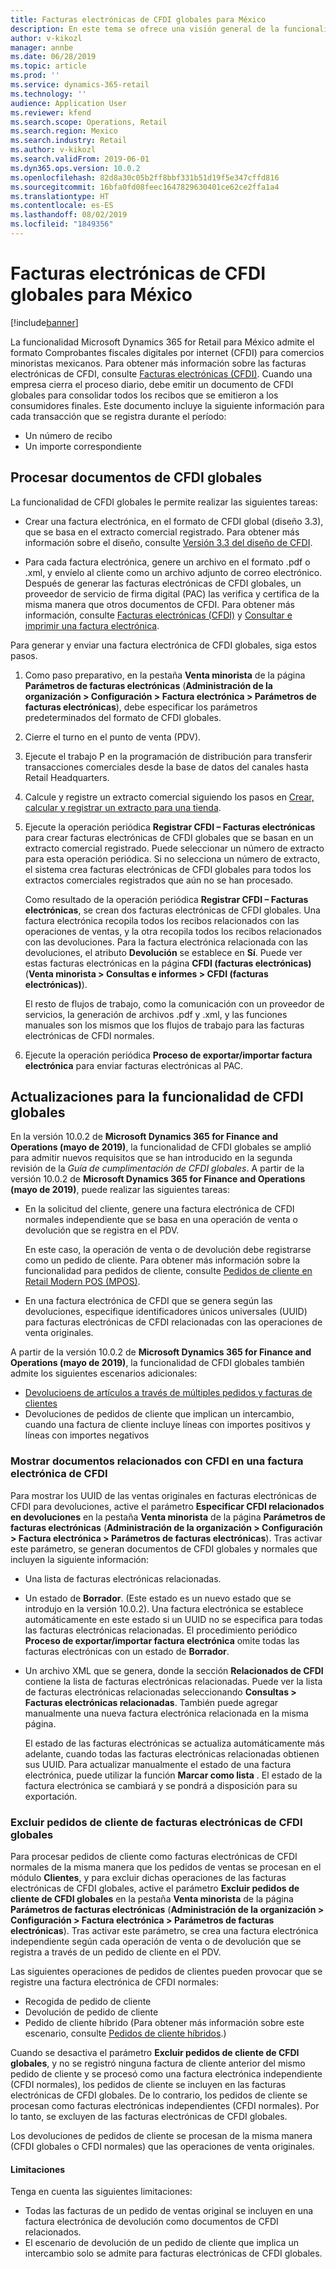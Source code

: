 ```yaml
---
title: Facturas electrónicas de CFDI globales para México
description: En este tema se ofrece una visión general de la funcionalidad para las facturas electrónicas de CFDI globales para México.
author: v-kikozl
manager: annbe
ms.date: 06/28/2019
ms.topic: article
ms.prod: ''
ms.service: dynamics-365-retail
ms.technology: ''
audience: Application User
ms.reviewer: kfend
ms.search.scope: Operations, Retail
ms.search.region: Mexico
ms.search.industry: Retail
ms.author: v-kikozl
ms.search.validFrom: 2019-06-01
ms.dyn365.ops.version: 10.0.2
ms.openlocfilehash: 82d8a30c05b2ff8bbf331b51d19f5e347cffd816
ms.sourcegitcommit: 16bfa0fd08feec1647829630401ce62ce2ffa1a4
ms.translationtype: HT
ms.contentlocale: es-ES
ms.lasthandoff: 08/02/2019
ms.locfileid: "1849356"
---
```

# <a name="global-cfdi-electronic-invoices-for-mexico"></a>Facturas electrónicas de CFDI globales para México 

[!include[banner](../includes/banner.md)]

La funcionalidad Microsoft Dynamics 365 for Retail para México admite el formato Comprobantes fiscales digitales por internet (CFDI) para comercios minoristas mexicanos. Para obtener más información sobre las facturas electrónicas de CFDI, consulte [Facturas electrónicas (CFDI)](https://docs.microsoft.com/dynamics365/unified-operations/financials/localizations/latam-mex-cfdi-electronic-invoices). Cuando una empresa cierra el proceso diario, debe emitir un documento de CFDI globales para consolidar todos los recibos que se emitieron a los consumidores finales. Este documento incluye la siguiente información para cada transacción que se registra durante el período:

- Un número de recibo
- Un importe correspondiente

## <a name="processing-global-cfdi-documents"></a>Procesar documentos de CFDI globales

La funcionalidad de CFDI globales le permite realizar las siguientes tareas:

- Crear una factura electrónica, en el formato de CFDI global (diseño 3.3), que se basa en el extracto comercial registrado. Para obtener más información sobre el diseño, consulte [Versión 3.3 del diseño de CFDI](https://docs.microsoft.com/dynamics365/unified-operations/financials/localizations/latam-mex-cfdi-3-3).

- Para cada factura electrónica, genere un archivo en el formato .pdf o .xml, y envíelo al cliente como un archivo adjunto de correo electrónico. Después de generar las facturas electrónicas de CFDI globales, un proveedor de servicio de firma digital (PAC) las verifica y certifica de la misma manera que otros documentos de CFDI. Para obtener más información, consulte [Facturas electrónicas (CFDI)](https://docs.microsoft.com/dynamics365/unified-operations/financials/localizations/latam-mex-cfdi-electronic-invoices) y [Consultar e imprimir una factura electrónica](https://docs.microsoft.com/dynamics365/unified-operations/financials/localizations/tasks/mx-00010-inquire-print-electronic-invoice).

Para generar y enviar una factura electrónica de CFDI globales, siga estos pasos.

1. Como paso preparativo, en la pestaña **Venta minorista** de la página **Parámetros de facturas electrónicas** (**Administración de la organización \> Configuración \> Factura electrónica \> Parámetros de facturas electrónicas**), debe especificar los parámetros predeterminados del formato de CFDI globales.
2. Cierre el turno en el punto de venta (PDV).
3. Ejecute el trabajo P en la programación de distribución para transferir transacciones comerciales desde la base de datos del canales hasta Retail Headquarters.
4. Calcule y registre un extracto comercial siguiendo los pasos en [Crear, calcular y registrar un extracto para una tienda](https://docs.microsoft.com/dynamics365/unified-operations/retail/tasks/create-calculate-post-statement-retail-store).
5. Ejecute la operación periódica **Registrar CFDI – Facturas electrónicas** para crear facturas electrónicas de CFDI globales que se basan en un extracto comercial registrado. Puede seleccionar un número de extracto para esta operación periódica. Si no selecciona un número de extracto, el sistema crea facturas electrónicas de CFDI globales para todos los extractos comerciales registrados que aún no se han procesado.

    Como resultado de la operación periódica **Registrar CFDI – Facturas electrónicas**, se crean dos facturas electrónicas de CFDI globales. Una factura electrónica recopila todos los recibos relacionados con las operaciones de ventas, y la otra recopila todos los recibos relacionados con las devoluciones. Para la factura electrónica relacionada con las devoluciones, el atributo **Devolución** se establece en **Sí**. Puede ver estas facturas electrónicas en la página **CFDI (facturas electrónicas)** (**Venta minorista \> Consultas e informes \> CFDI (facturas electrónicas)**).

    El resto de flujos de trabajo, como la comunicación con un proveedor de servicios, la generación de archivos .pdf y .xml, y las funciones manuales son los mismos que los flujos de trabajo para las facturas electrónicas de CFDI normales.

6. Ejecute la operación periódica **Proceso de exportar/importar factura electrónica** para enviar facturas electrónicas al PAC.

## <a name="updates-for-the-global-cfdi-functionality"></a>Actualizaciones para la funcionalidad de CFDI globales

En la versión 10.0.2 de **Microsoft Dynamics 365 for Finance and Operations (mayo de 2019)**, la funcionalidad de CFDI globales se amplió para admitir nuevos requisitos que se han introducido en la segunda revisión de la *Guía de cumplimentación de CFDI globales*. A partir de la versión 10.0.2 de **Microsoft Dynamics 365 for Finance and Operations (mayo de 2019)**, puede realizar las siguientes tareas:

- En la solicitud del cliente, genere una factura electrónica de CFDI normales independiente que se basa en una operación de venta o devolución que se registra en el PDV.

    En este caso, la operación de venta o de devolución debe registrarse como un pedido de cliente. Para obtener más información sobre la funcionalidad para pedidos de cliente, consulte [Pedidos de cliente en Retail Modern POS (MPOS)](https://docs.microsoft.com/dynamics365/unified-operations/retail/customer-orders-overview).

- En una factura electrónica de CFDI que se genera según las devoluciones, especifique identificadores únicos universales (UUID) para facturas electrónicas de CFDI relacionadas con las operaciones de venta originales.

A partir de la versión 10.0.2 de **Microsoft Dynamics 365 for Finance and Operations (mayo de 2019)**, la funcionalidad de CFDI globales también admite los siguientes escenarios adicionales:

- [Devolucioens de artículos a través de múltiples pedidos y facturas de clientes](https://docs.microsoft.com/dynamics365/unified-operations/retail/multireturn)
- Devoluciones de pedidos de cliente que implican un intercambio, cuando una factura de cliente incluye líneas con importes positivos y líneas con importes negativos

### <a name="showing-related-cfdi-documents-in-a-cfdi-electronic-invoice"></a>Mostrar documentos relacionados con CFDI en una factura electrónica de CFDI

Para mostrar los UUID de las ventas originales en facturas electrónicas de CFDI para devoluciones, active el parámetro **Especificar CFDI relacionados en devoluciones** en la pestaña **Venta minorista** de la página **Parámetros de facturas electrónicas** (**Administración de la organización \> Configuración \> Factura electrónica \> Parámetros de facturas electrónicas**). Tras activar este parámetro, se generan documentos de CFDI globales y normales que incluyen la siguiente información:

- Una lista de facturas electrónicas relacionadas.
- Un estado de **Borrador**. (Este estado es un nuevo estado que se introdujo en la versión 10.0.2). Una factura electrónica se establece automáticamente en este estado si un UUID no se especifica para todas las facturas electrónicas relacionadas. El procedimiento periódico **Proceso de exportar/importar factura electrónica** omite todas las facturas electrónicas con un estado de **Borrador**.
- Un archivo XML que se genera, donde la sección **Relacionados de CFDI** contiene la lista de facturas electrónicas relacionadas. Puede ver la lista de facturas electrónicas relacionadas seleccionando **Consultas \> Facturas electrónicas relacionadas**. También puede agregar manualmente una nueva factura electrónica relacionada en la misma página.

    El estado de las facturas electrónicas se actualiza automáticamente más adelante, cuando todas las facturas electrónicas relacionadas obtienen sus UUID. Para actualizar manualmente el estado de una factura electrónica, puede utilizar la función **Marcar como lista** . El estado de la factura electrónica se cambiará y se pondrá a disposición para su exportación.

### <a name="excluding-customer-orders-from-global-cfdi-electronic-invoices"></a>Excluir pedidos de cliente de facturas electrónicas de CFDI globales

Para procesar pedidos de cliente como facturas electrónicas de CFDI normales de la misma manera que los pedidos de ventas se procesan en el módulo **Clientes**, y para excluir dichas operaciones de las facturas electrónicas de CFDI globales, active el parámetro **Excluir pedidos de cliente de CFDI globales** en la pestaña **Venta minorista** de la página **Parámetros de facturas electrónicas** (**Administración de la organización \> Configuración \> Factura electrónica \> Parámetros de facturas electrónicas**). Tras activar este parámetro, se crea una factura electrónica independiente según cada operación de venta o de devolución que se registra a través de un pedido de cliente en el PDV.

Las siguientes operaciones de pedidos de clientes pueden provocar que se registre una factura electrónica de CFDI normales:

- Recogida de pedido de cliente
- Devolución de pedido de cliente
- Pedido de cliente híbrido (Para obtener más información sobre este escenario, consulte [Pedidos de cliente híbridos](https://docs.microsoft.com/dynamics365/unified-operations/retail/hybrid-customer-orders).)

Cuando se desactiva el parámetro **Excluir pedidos de cliente de CFDI globales**, y no se registró ninguna factura de cliente anterior del mismo pedido de cliente y se procesó como una factura electrónica independiente (CFDI normales), los pedidos de cliente se incluyen en las facturas electrónicas de CFDI globales. De lo contrario, los pedidos de cliente se procesan como facturas electrónicas independientes (CFDI normales). Por lo tanto, se excluyen de las facturas electrónicas de CFDI globales.

Los devoluciones de pedidos de cliente se procesan de la misma manera (CFDI globales o CFDI normales) que las operaciones de venta originales.

#### <a name="limitations"></a>Limitaciones

Tenga en cuenta las siguientes limitaciones:

- Todas las facturas de un pedido de ventas original se incluyen en una factura electrónica de devolución como documentos de CFDI relacionados.
- El escenario de devolución de un pedido de cliente que implica un intercambio solo se admite para facturas electrónicas de CFDI globales.

